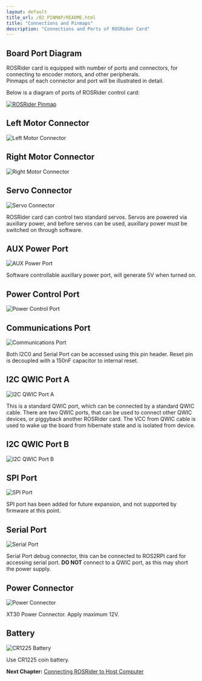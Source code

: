 ```yaml
---
layout: default
title_url: /02_PINMAP/README.html
title: "Connections and Pinmaps"
description: "Connections and Ports of ROSRider Card"
---
```


## Board Port Diagram

ROSRider card is equipped with number of ports and connectors, for connecting to encoder motors, and other peripherals.  
Pinmaps of each connector and port will be illustrated in detail.  

Below is a diagram of ports of ROSRider control card:  
  
[![ROSRider Pinmap](../images/ROSRider4D_portmap.png)](https://acada.dev/products)

## Left Motor Connector

![Left Motor Connector](../images/dwg/dwg_left_motor.png)

## Right Motor Connector

![Right Motor Connector](../images/dwg/dwg_right_motor.png)

## Servo Connector

![Servo Connector](../images/dwg/dwg_servo.png)

ROSRider card can control two standard servos. Servos are powered via auxillary power, and before servos can be used, auxillary power must be switched on through software.

## AUX Power Port

![AUX Power Port](../images/dwg/dwg_power_aux.png)

Software controllable auxillary power port, will generate 5V when turned on.

## Power Control Port

![Power Control Port](../images/dwg/dwg_power_control.png)

## Communications Port

![Communications Port](../images/dwg/dwg_comm.png)

Both I2C0 and Serial Port can be accessed using this pin header. Reset pin is decoupled with a 150nF capacitor to internal reset.

## I2C QWIC Port A

![I2C QWIC Port A](../images/dwg/dwg_qwic_a.png)

This is a standard QWIC port, which can be connected by a standard QWIC cable. There are two QWIC ports, that can be used to connect
other QWIC devices, or piggyback another ROSRider card. The VCC from QWIC cable is used to wake up the board from hibernate state and is isolated from device.

## I2C QWIC Port B

![I2C QWIC Port B](../images/dwg/dwg_qwic_b.png)

## SPI Port

![SPI Port](../images/dwg/dwg_spi.png)

SPI port has been added for future expansion, and not supported by firmware at this point.

## Serial Port

![Serial Port](../images/dwg/dwg_serial.png)

Serial Port debug connector, this can be connected to ROS2RPI card for accessing serial port. **DO NOT** connect to a QWIC port, as this may short the power supply.

## Power Connector

![Power Connector](../images/dwg/dwg_xt30.png)

XT30 Power Connector. Apply maximum 12V.

## Battery

![CR1225 Battery](../images/dwg/dwg_battery.png)

Use CR1225 coin battery.

__Next Chapter:__ [Connecting ROSRider to Host Computer](../03_CONNECT/README.md)